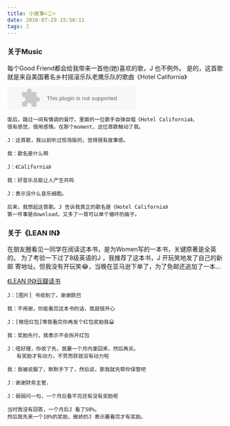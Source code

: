 ```yaml
---
title: 小故事<二>
date: 2016-07-29 15:50:11
tags: J
---
```

### 关于Music
每个Good Friend都会给我带来一首他(她)喜欢的歌，J 也不例外。
是的，这首歌就是来自美国著名乡村摇滚乐队老鹰乐队的歌曲《Hotel California》
<!-- more --> 
<embed src="http://music.163.com/style/swf/widget.swf?sid=4049399&type=2&auto=0&width=278&height=32" width="298" height="52"  allowNetworking="all"></embed>
	
	饭后，路过一间有情调的餐厅，里面的一位歌手自弹自唱《Hotel California》。
	很有感觉，很用感情。在那个moment，这位首歌触动了我。
	
	J：这首歌，我以前听过现场版的，觉得很有故事感。
	
	我：歌名是什么啊
	
	J：《California》
	
	我：好音乐总能让人产生共鸣
	
    J：表示没什么音乐细胞。
    
    后来，我想起这首歌。J 告诉我真正的歌名是《Hotel California》
    第一件事是download，又多了一首可以单个循环的曲子。
    
### 关于《LEAN IN》
在朋友圈看见一同学在阅读这本书，是为Women写的一本书，关键原著是全英的。
为了考验一下过了8级英语的J ，我推荐了这本书，J 开玩笑地发了自己的新邮
寄地址。但我没有开玩笑😂，当晚在亚马逊下单了，为了免邮还追加了一本...

[《LEAN IN》豆瓣读书](https://book.douban.com/subject/20384337/)
	
	J：[图片] 书收到了，谢谢欧巴
	
	我：不用谢，你能看完这本书的话，我就很开心
	
	J：[微信红包]等我看完你再发个红包奖励我😀
	
	我：奖励先行，我表示不会拆开红包
	
    J：唔好理，你收了先，我要一个月内拿回来，然后再买。
       有奖励才有动力，不劳而获就没有动力啦
    
    我：我被说服了，默默手下了，然后说，那我就先帮你保管吧
    
    J：谢谢财务主管，
    
    J：弱弱问一句，一个月后看不完还有没有奖励呢
    
	当时我没有回答，一个月后J 看了50%。
	然后我先来一个10%的奖励，傲娇的J 表示要看完才有奖励。
	
	
	  